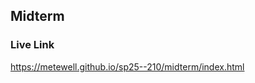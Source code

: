 ## Midterm

### Live Link

https://metewell.github.io/sp25--210/midterm/index.html

<!--
Note: for some reason at the beginning my styles wouldn't work even though I was linking it correctly and I took some time fixing that rip.

Ran out of time to do js but I'm no good at that anyways I am NOT a coder. Hopefully this ain't too bad have a good day fr!  -->
